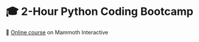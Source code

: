 # :mortar_board: 2-Hour Python Coding Bootcamp

:link: [Online course](https://training.mammothinteractive.com/courses/enrolled/485543) on Mammoth Interactive
